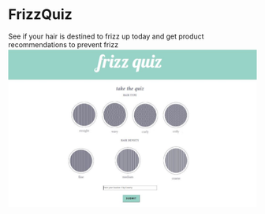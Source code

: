 # FrizzQuiz
See if your hair is destined to frizz up today and get product recommendations to prevent frizz
![FrizzQuiz Interface](frizz_quiz.JPG)
